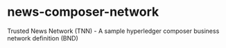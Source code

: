 # news-composer-network
Trusted News Network (TNN) - A sample hyperledger composer business network definition (BND)
